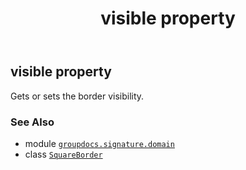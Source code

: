 ﻿---
title: visible property
second_title: GroupDocs.Signature for Python via .NET API References
description: 
type: docs
url: /python-net/groupdocs.signature.domain/squareborder/visible/
is_root: false
weight: 80
---

## visible property


Gets or sets the border visibility.

### See Also
* module [`groupdocs.signature.domain`](../../)
* class [`SquareBorder`](/signature/python-net/groupdocs.signature.domain/squareborder)
